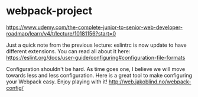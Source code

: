 # webpack-project

https://www.udemy.com/the-complete-junior-to-senior-web-developer-roadmap/learn/v4/t/lecture/10181156?start=0


Just a quick note from the previous lecture: eslintrc is now update to have different extensions. You can read all about it here: https://eslint.org/docs/user-guide/configuring#configuration-file-formats

Configuration shouldn't be hard. As time goes one, I believe we will move towards less and less configuration. Here is a great tool to make configuring your Webpack easy. Enjoy playing with it! http://web.jakoblind.no/webpack-config/ 
